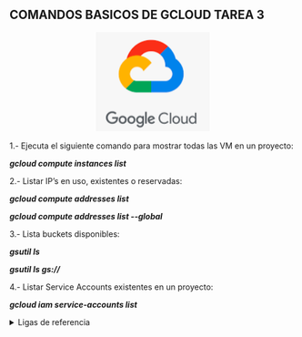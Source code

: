 

## COMANDOS BASICOS DE GCLOUD TAREA 3 ##

<p align ="center">
<img src="img/GCP.PNG" width="200">
</p>

1.- Ejecuta el siguiente comando para mostrar todas las VM en un proyecto:

***gcloud compute instances list***

2.- Listar IP’s en uso, existentes o reservadas:

***gcloud compute addresses list***

***gcloud compute addresses list --global***

3.- Lista buckets disponibles:

***gsutil ls***

***gsutil ls gs://***

4.- Listar Service Accounts existentes en un proyecto:

***gcloud iam service-accounts list***


<details>
 <summary>Ligas de referencia</summary>

1.-
https://cloud.google.com/compute/docs/gcloud-compute/common-commands?hl=es-419

2.-
https://cloud.google.com/sdk/gcloud/reference/compute/addresses/list

3.-
https://cloud.google.com/storage/docs/gsutil/commands/ls

4.-
https://cloud.google.com/sdk/gcloud/reference/iam/service-accounts/list

</details>